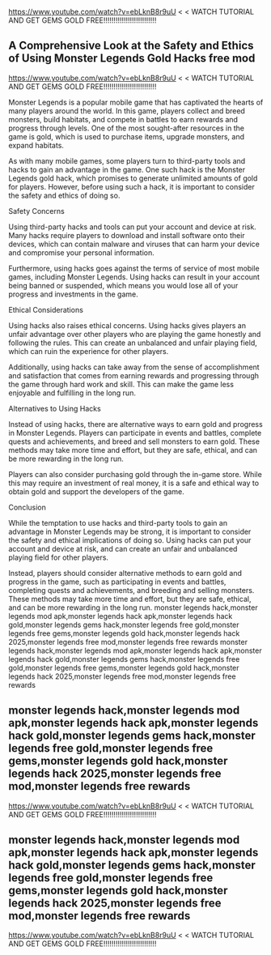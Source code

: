 https://www.youtube.com/watch?v=ebLknB8r9uU < < WATCH TUTORIAL AND GET GEMS GOLD FREE!!!!!!!!!!!!!!!!!!!!!!!!!!

## A Comprehensive Look at the Safety and Ethics of Using Monster Legends Gold Hacks free mod
https://www.youtube.com/watch?v=ebLknB8r9uU < < WATCH TUTORIAL AND GET GEMS GOLD FREE!!!!!!!!!!!!!!!!!!!!!!!!!!

Monster Legends is a popular mobile game that has captivated the hearts of many players around the world. In this game, players collect and breed monsters, build habitats, and compete in battles to earn rewards and progress through levels. One of the most sought-after resources in the game is gold, which is used to purchase items, upgrade monsters, and expand habitats.

As with many mobile games, some players turn to third-party tools and hacks to gain an advantage in the game. One such hack is the Monster Legends gold hack, which promises to generate unlimited amounts of gold for players. However, before using such a hack, it is important to consider the safety and ethics of doing so.

Safety Concerns

Using third-party hacks and tools can put your account and device at risk. Many hacks require players to download and install software onto their devices, which can contain malware and viruses that can harm your device and compromise your personal information.

Furthermore, using hacks goes against the terms of service of most mobile games, including Monster Legends. Using hacks can result in your account being banned or suspended, which means you would lose all of your progress and investments in the game.

Ethical Considerations

Using hacks also raises ethical concerns. Using hacks gives players an unfair advantage over other players who are playing the game honestly and following the rules. This can create an unbalanced and unfair playing field, which can ruin the experience for other players.

Additionally, using hacks can take away from the sense of accomplishment and satisfaction that comes from earning rewards and progressing through the game through hard work and skill. This can make the game less enjoyable and fulfilling in the long run.

Alternatives to Using Hacks

Instead of using hacks, there are alternative ways to earn gold and progress in Monster Legends. Players can participate in events and battles, complete quests and achievements, and breed and sell monsters to earn gold. These methods may take more time and effort, but they are safe, ethical, and can be more rewarding in the long run.

Players can also consider purchasing gold through the in-game store. While this may require an investment of real money, it is a safe and ethical way to obtain gold and support the developers of the game.

Conclusion

While the temptation to use hacks and third-party tools to gain an advantage in Monster Legends may be strong, it is important to consider the safety and ethical implications of doing so. Using hacks can put your account and device at risk, and can create an unfair and unbalanced playing field for other players.

Instead, players should consider alternative methods to earn gold and progress in the game, such as participating in events and battles, completing quests and achievements, and breeding and selling monsters. These methods may take more time and effort, but they are safe, ethical, and can be more rewarding in the long run.
monster legends hack,monster legends mod apk,monster legends hack apk,monster legends hack gold,monster legends gems hack,monster legends free gold,monster legends free gems,monster legends gold hack,monster legends hack 2025,monster legends free mod,monster legends free rewards
monster legends hack,monster legends mod apk,monster legends hack apk,monster legends hack gold,monster legends gems hack,monster legends free gold,monster legends free gems,monster legends gold hack,monster legends hack 2025,monster legends free mod,monster legends free rewards

## monster legends hack,monster legends mod apk,monster legends hack apk,monster legends hack gold,monster legends gems hack,monster legends free gold,monster legends free gems,monster legends gold hack,monster legends hack 2025,monster legends free mod,monster legends free rewards
https://www.youtube.com/watch?v=ebLknB8r9uU < < WATCH TUTORIAL AND GET GEMS GOLD FREE!!!!!!!!!!!!!!!!!!!!!!!!!!

## monster legends hack,monster legends mod apk,monster legends hack apk,monster legends hack gold,monster legends gems hack,monster legends free gold,monster legends free gems,monster legends gold hack,monster legends hack 2025,monster legends free mod,monster legends free rewards

https://www.youtube.com/watch?v=ebLknB8r9uU < < WATCH TUTORIAL AND GET GEMS GOLD FREE!!!!!!!!!!!!!!!!!!!!!!!!!!
